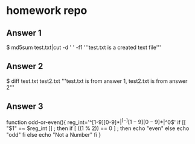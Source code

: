 # homework repo
## Answer 1
$ md5sum test.txt|cut -d ' ' -f1
'''test.txt is a created text file'''

## Answer 2
$ diff test.txt test2.txt
'''test.txt is from answer 1, test2.txt is from answer 2'''

## Answer 3
function odd-or-even(){
reg_int='^[1-9][0-9]*$|^[-][1-9][0-9]*$|^0$'
if [[ "$1" =~ $reg_int ]] ; then
	    if [ $(($1 % 2)) == 0 ] ; then
		         echo "even"
			     else
				          echo "odd"
					      fi
				      else
					          echo "Not a Number"
fi
}
